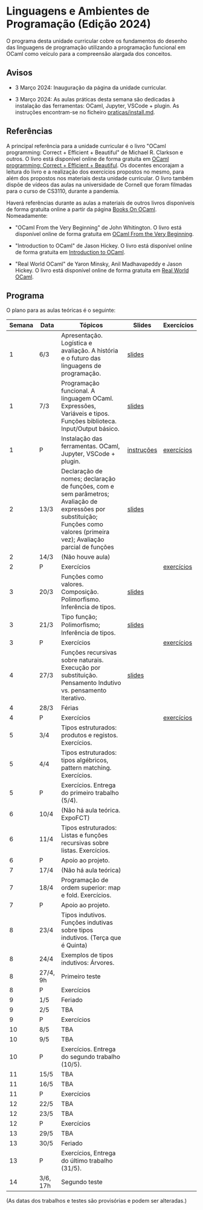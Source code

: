 # Linguagens e Ambientes de Programação (Edição 2024)

O programa desta unidade curricular cobre os fundamentos do desenho das
linguagens de programação utilizando a programação funcional em OCaml como
veículo para a compreensão alargada dos conceitos.

## Avisos

* 3 Março 2024: Inauguração da página da unidade curricular.

* 3 Março 2024: As aulas práticas desta semana são dedicadas à instalação das ferramentas: OCaml, Jupyter, VSCode + plugin. As instruções encontram-se no ficheiro [praticas/install.md](praticas/install.md).

## Referências

A principal referência para a unidade curricular é o livro "OCaml programming: Correct + Efficient + Beautiful" de Michael R. Clarkson e outros. O livro está disponível online de forma gratuita em [OCaml programming: Correct + Efficient + Beautiful](https://cs3110.github.io/textbook/). Os docentes encorajam a leitura do livro e a realização dos exercícios propostos no mesmo, para além dos propostos nos materiais desta unidade curricular. O livro também dispõe de vídeos das aulas na universidade de Cornell que foram filmadas para o curso de CS3110, durante a pandemia.

Haverá referências durante as aulas a materiais de outros livros disponíveis de forma gratuita online a partir da página [Books On OCaml](https://ocaml.org/books). Nomeadamente:

- "OCaml From the Very Beginning" de John Whitington. O livro está disponível online de forma gratuita em [OCaml From the Very Beginning](https://ocaml-book.com/).

- "Introduction to OCaml" de Jason Hickey. O livro está disponível online de forma gratuita em [Introduction to OCaml](http://courses.cms.caltech.edu/cs134/cs134b/book.pdf).

- "Real World OCaml" de Yaron Minsky, Anil Madhavapeddy e Jason Hickey. O livro está disponível online de forma gratuita em [Real World OCaml](https://dev.realworldocaml.org/).

## Programa

O plano para as aulas teóricas é o seguinte:

| Semana | Data | Tópicos | Slides | Exercícios |
| -------- | -------- | -------- | -------- | -------- |
| 1  | 6/3   | Apresentação. Logística e avaliação. A história e o futuro das linguagens de programação. |  [slides](slides/LAP%202024-1.pdf)  |    |
| 1  | 7/3   | Programação funcional. A linguagem OCaml. Expressões, Variáveis e tipos. Funções biblioteca. Input/Output básico. |  [slides](slides/LAP%202024-2.pdf)  |   |
| 1  | P     | Instalação das ferramentas. OCaml, Jupyter, VSCode + plugin. |  [instruções](praticas/install.html)  |  [exercícios](praticas/kick_the_tires.ipynb) |
| 2  | 13/3  | Declaração de nomes; declaração de funções, com e sem parâmetros; Avaliação de expressões por substituição; Funções como valores (primeira vez); Avaliação parcial de funções | [slides](slides/LAP%202024-3.pdf)  |    |
| 2  | 14/3  | (Não houve aula)    |    |   |
| 2  | P     | Exercícios |    | [exercícios](praticas/basic.ipynb)  |
| 3  | 20/3  | Funções como valores. Composição. Polimorfismo. Inferência de tipos.  |  [slides](slides/LAP%202024-4.pdf)  |    |
| 3  | 21/3  | Tipo função; Polimorﬁsmo; Inferência de tipos. |  [slides](slides/LAP%202024-5.pdf)  |   |
| 3  | P     | Exercícios |    | [exercícios](praticas/fun.ipynb)  |
| 4  | 27/3  | Funções recursivas sobre naturais. Execução por substituição. Pensamento Indutivo vs. pensamento Iterativo.   |  [slides](slides/LAP%202024-6.pdf)  |    |
| 4  | 28/3   | Férias   |    |   |
| 4  | P   | Exercícios |    | [exercícios](praticas/more_fun.ipynb)  |
| 5  | 3/4   | Tipos estruturados: produtos e registos. Exercícios.   |    |   |
| 5  | 4/4   | Tipos estruturados: tipos algébricos, pattern matching. Exercícios.    |    |   |
| 5  | P   | Exercícios. Entrega do primeiro trabalho (5/4). |    |   |
| 6  | 10/4   | (Não há aula teórica. ExpoFCT)    |    |   |
| 6  | 11/4   | Tipos estruturados: Listas e funções recursivas sobre listas. Exercícios.    |    |   |
| 6  | P   | Apoio ao projeto. |    |   |
| 7  | 17/4   | (Não há aula teórica)   |    |   |
| 7  | 18/4   | Programação de ordem superior: map e fold. Exercícios.  |    |   |
| 7  | P   | Apoio ao projeto. |    |   |
| 8  | 23/4   | Tipos indutivos. Funções indutivas sobre tipos indutivos. (Terça que é Quinta)   |    |   |
| 8  | 24/4   | Exemplos de tipos indutivos: Árvores.    |    |   |
| 8  | 27/4, 9h  | Primeiro teste   |    |   |
| 8  | P   | Exercícios |    |   |
| 9  | 1/5   | Feriado   |    |   |
| 9  | 2/5   | TBA    |    |   |
| 9  | P   | Exercícios |    |   |
| 10  | 8/5   | TBA    |    |   |
| 10  | 9/5   | TBA    |    |   |
| 10  | P   | Exercícios. Entrega do segundo trabalho (10/5). |    |   |
| 11  | 15/5   | TBA    |    |   |
| 11  | 16/5   | TBA    |    |   |
| 11  | P   | Exercícios |    |   |
| 12  | 22/5   | TBA    |    |   |
| 12  | 23/5   | TBA    |    |   |
| 12  | P   | Exercícios |    |   |
| 13  | 29/5   | TBA    |    |   |
| 13  | 30/5   | Feriado    |    |   |
| 13  | P   | Exercícios, Entrega do último trabalho (31/5). |    |   |
| 14  | 3/6, 17h  | Segundo teste    |    |   |

(As datas dos trabalhos e testes são provisórias e podem ser alteradas.)
